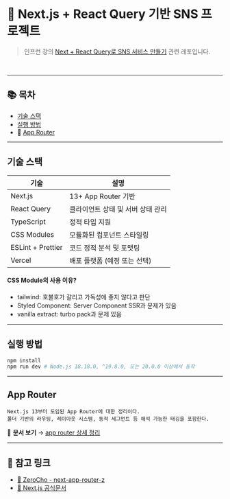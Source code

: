 # 🚀 Next.js + React Query 기반 SNS 프로젝트

> 인프런 강의 [Next + React Query로 SNS 서비스 만들기](https://www.inflearn.com/course/next-react-query-sns%EC%84%9C%EB%B9%84%EC%8A%A4/dashboard) 관련 레포입니다.

<br/>

---

## 📚 목차

- [기술 스택](#-기술-스택)
- [실행 방법](#-실행-방법)
- 📍 [App Router](#-app-router)

---

## 기술 스택

| 기술              | 설명                              |
| ----------------- | --------------------------------- |
| Next.js           | 13+ App Router 기반               |
| React Query       | 클라이언트 상태 및 서버 상태 관리 |
| TypeScript        | 정적 타입 지원                    |
| CSS Modules       | 모듈화된 컴포넌트 스타일링        |
| ESLint + Prettier | 코드 정적 분석 및 포맷팅          |
| Vercel            | 배포 플랫폼 (예정 또는 선택)      |

#### CSS Module의 사용 이유?

- tailwind: 호불호가 갈리고 가독성에 좋지 않다고 판단
- Styled Component: Server Component SSR과 문제가 있음
- vanilla extract: turbo pack과 문제 있음

---

## 실행 방법

```bash
npm install
npm run dev # Node.js 18.18.0, ^19.8.0, 또는 20.0.0 이상에서 동작
```

---

## App Router

```
Next.js 13부터 도입된 App Router에 대한 정리이다.
폴더 기반의 라우팅, 레이아웃 시스템, 동적 세그먼트 등 해석 가능한 태깅을 포함한다.
```

📄 **문서 보기** → [app router 상세 정리](./docs/about-app-router.md)

---

## 📌 참고 링크

- [📘 ZeroCho - next-app-router-z](https://github.com/ZeroCho/next-app-router-z)
- [📘 Next.js 공식문서](https://nextjs.org/docs)
